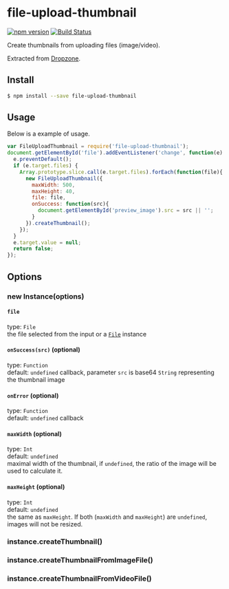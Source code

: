 # file-upload-thumbnail
[![npm version](https://badge.fury.io/js/file-upload-thumbnail.svg)](https://www.npmjs.com/package/file-upload-thumbnail) [![Build Status](https://travis-ci.org/antpaw/file-upload-thumbnail.svg?branch=master)](https://travis-ci.org/antpaw/file-upload-thumbnail)

Create thumbnails from uploading files (image/video).

Extracted from [Dropzone](http://www.dropzonejs.com/).

## Install

```bash
$ npm install --save file-upload-thumbnail
```

## Usage

Below is a example of usage.

```javascript
var FileUploadThumbnail = require('file-upload-thumbnail');
document.getElementById('file').addEventListener('change', function(e) {
  e.preventDefault();
  if (e.target.files) {
    Array.prototype.slice.call(e.target.files).forEach(function(file){
      new FileUploadThumbnail({
        maxWidth: 500,
        maxHeight: 40,
        file: file,
        onSuccess: function(src){
          document.getElementById('preview_image').src = src || '';
        }
      }).createThumbnail();
    });
  }
  e.target.value = null;
  return false;
});
```

## Options

### new Instance(options)

#### `file`
type: `File`  
the file selected from the input or a [`File`](https://developer.mozilla.org/en-US/docs/Web/API/File) instance

#### `onSuccess(src)` (optional)
type: `Function`  
default: `undefined`
callback, parameter `src` is base64 `String` representing the thumbnail image

#### `onError` (optional)
type: `Function`  
default: `undefined`
callback

#### `maxWidth` (optional)
type: `Int`  
default: `undefined`  
maximal width of the thumbnail, if `undefined`, the ratio of the image will be used to calculate it.

#### `maxHeight` (optional)
type: `Int`  
default: `undefined`  
the same as `maxHeight`. If both (`maxWidth` and `maxHeight`) are `undefined`, images will not be resized.


### instance.createThumbnail()
### instance.createThumbnailFromImageFile()
### instance.createThumbnailFromVideoFile()
